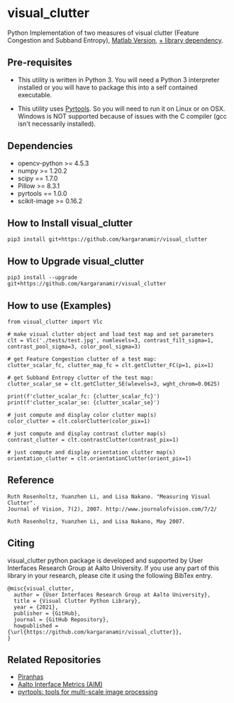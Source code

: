 # visual_clutter
Python Implementation of two measures of visual clutter (Feature Congestion and Subband Entropy), [Matlab Version](https://dspace.mit.edu/handle/1721.1/37593), [+ library dependency](https://nl.mathworks.com/matlabcentral/fileexchange/52571-matlabpyrtools).


## Pre-requisites
* This utility is written in Python 3. You will need a Python 3 interpreter installed or you will have to package this into a self contained executable. 

* This utility uses [Pyrtools](https://pyrtools.readthedocs.io/en/latest/). So you will need to run it on Linux or on OSX. Windows is NOT supported because of issues with the C compiler (gcc isn't necessarily installed).


## Dependencies
- opencv-python >= 4.5.3
- numpy >= 1.20.2
- scipy == 1.7.0
- Pillow >= 8.3.1
- pyrtools == 1.0.0
- scikit-image >= 0.16.2

## How to Install visual_clutter

```
pip3 install git+https://github.com/kargaranamir/visual_clutter
```

## How to Upgrade visual_clutter

```
pip3 install --upgrade git+https://github.com/kargaranamir/visual_clutter
```



## How to use (Examples)
```
from visual_clutter import Vlc

# make visual clutter object and load test map and set parameters
clt = Vlc('./tests/test.jpg', numlevels=3, contrast_filt_sigma=1, contrast_pool_sigma=3, color_pool_sigma=3)

# get Feature Congestion clutter of a test map:
clutter_scalar_fc, clutter_map_fc = clt.getClutter_FC(p=1, pix=1)

# get Subband Entropy clutter of the test map:
clutter_scalar_se = clt.getClutter_SE(wlevels=3, wght_chrom=0.0625)

print(f'clutter_scalar_fc: {clutter_scalar_fc}')
print(f'clutter_scalar_se: {clutter_scalar_se}')

# just compute and display color clutter map(s)
color_clutter = clt.colorClutter(color_pix=1)

# just compute and display contrast clutter map(s)
contrast_clutter = clt.contrastClutter(contrast_pix=1)

# just compute and display orientation clutter map(s)
orientation_clutter = clt.orientationClutter(orient_pix=1)

```

## Reference
```
Ruth Rosenholtz, Yuanzhen Li, and Lisa Nakano. "Measuring Visual Clutter". 
Journal of Vision, 7(2), 2007. http://www.journalofvision.com/7/2/

Ruth Rosenholtz, Yuanzhen Li, and Lisa Nakano, May 2007.
```

## Citing
visual_clutter python package is developed and supported by User Interfaces Research Group at Aalto University. If you use any part of this library in your research, please cite it using the following BibTex entry.
```
@misc{visual_clutter,
  author = {User Interfaces Research Group at Aalto University},
  title = {Visual Clutter Python Library},
  year = {2021},
  publisher = {GitHub},
  journal = {GitHub Repository},
  howpublished = {\url{https://github.com/kargaranamir/visual_clutter}},
}
```

## Related Repositories
- [Piranhas](https://github.com/ArturoDeza/Piranhas)
- [Aalto Interface Metrics (AIM)](https://github.com/aalto-ui/aim)
- [pyrtools: tools for multi-scale image processing](https://github.com/LabForComputationalVision/pyrtools)

